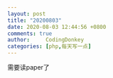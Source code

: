 ```yaml
---
layout: post
title: "20200803"
date: 2020-08-03 12:44:56 +0800
comments: true
author:     CodingDonkey
categories: [php,每天写一点]
---
```


需要读paper了



